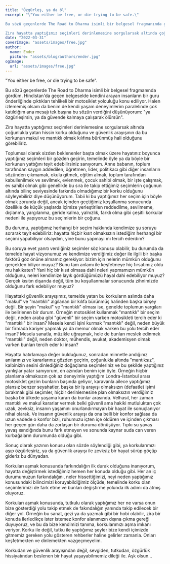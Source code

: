 ```yaml
---
title: "Özgürleş, ya da öl"
excerpt: "\"You either be free, or die trying to be safe.\"

Bu sözü geçenlerde The Road to Dharma isimli bir belgesel fragmanında gördüm. Hindistan'da geçen belgeselde kendini arayan insanların bir guru önderliğinde çıktıkları tehlikeli bir motosiklet yolculuğu konu ediliyor. Halen izlememiş olsam da ana mesajı tek başına bu sözün verdiğini düşünüyorum: \"ya özgürleşirsin, ya da güvende kalmaya çalışarak ölürsün\".

Zira hayatta yaptığımız seçimleri derinlemesine sorgularsak altında çoğunlukla yatan hissin korku olduğunu ve güvenlik arayışının da bu korkunun makul ve mantıklı olmak kılıfına bürünmüş hali olduğunu görebiliriz."
date: "2022-03-31"
coverImage: "assets/images/free.jpg"
author:
  name: Ender
  picture: "assets/blog/authors/ender.jpg"
ogImage:
  url: "assets/images/free.jpg"
---
```


"You either be free, or die trying to be safe".

Bu sözü geçenlerde The Road to Dharma isimli bir belgesel fragmanında gördüm. Hindistan'da geçen belgeselde kendini arayan insanların bir guru önderliğinde çıktıkları tehlikeli bir motosiklet yolculuğu konu ediliyor. Halen izlememiş olsam da benim de kendi yaşam deneyimlerim paralelinde çok katıldığım ana mesajı tek başına bu sözün verdiğini düşünüyorum: "ya özgürleşirsin, ya da güvende kalmaya çalışarak ölürsün".

Zira hayatta yaptığımız seçimleri derinlemesine sorgularsak altında çoğunlukla yatan hissin korku olduğunu ve güvenlik arayışının da bu korkunun makul ve mantıklı olmak kılıfına bürünmüş hali olduğunu görebiliriz.

Toplumsal olarak sizden beklenenler başta olmak üzere hayatınız boyunca yaptığınız seçimleri bir gözden geçirin, temelinde öyle ya da böyle bir korkunun yattığını teyit edebilirsiniz sanıyorum. Anne babanın, toplum tarafından saygın addedilen, öğretmen, lider, politikacı gibi diğer insanların sözünden çıkmamak, okula gitmek, eğitim almak, toplum tarafından kabullenilmek ve sevilmek, evlenmek, çocuk sahibi olmak, bir işte çalışmak, ev sahibi olmak gibi genellikle bu sıra ile takip ettiğimiz seçimlerin çoğunun altında bilinç seviyesinde farkında olmadığımız bir korku olduğunu söyleyebiliriz diye düşünüyorum. Tabii ki bu yaptığımız her seçim için böyle olmak zorunda değil, ancak içinden geçtiğimiz koşullanma sonucunda özellikle de küçük yaşlarda içimize yerleştirilen reddedilme, sevilmeme, dışlanma, yargılanma, geride kalma, yalnızlık, farklı olma gibi çeşitli korkular nedeni ile yapıyoruz bu seçimlerin bir çoğunu.

Bu durumu, yaptığımız herhangi bir seçim hakkında kendimize şu soruyu sorarak teyit edebiliriz: hayatta hiçbir kısıt olmaksızın istediğim herhangi bir seçimi yapabiliyor olsaydım, yine bunu yapmayı mı tercih ederdim?

Bu soruya evet yanıtı verdiğiniz seçimler söz konusu olabilir, bu durumda da temelde hayat vizyonumuz ve kendimize verdiğimiz değer ile ilgili bir başka faktörü göz önüne almamız gerekiyor: bizim için nelerin mümkün olduğunu gerçekten biliyor muyuz? Bunu tam anlamı ile keşfetmeye hiç fırsatımız oldu mu hakikaten? Yani hiç bir kısıt olmasa dahi neleri yapmamızın mümkün olduğunu, neleri kendimize layık gördüğümüzü hayal dahi edebiliyor muyuz? Gerçek kısıtın dışarıda değil, tüm bu koşullanmalar sonucunda zihnimizde olduğunu fark edebiliyor muyuz?

Hayattaki güvenlik arayışımız, temelde yatan bu korkuların aslında daha "makul" ve "mantıklı" algılanan bir kılıfa bürünmüş halinden başka birşey değil. Bir şeyin "makul" ve "mantıklı" olması ise, genelde toplumun yargıları ile belirlenen bir durum. Örneğin motosiklet kullanmak "mantıklı" bir seçim değil, neden araba gibi "güvenli" bir seçim varken motosikleti tercih eder ki "mantıklı" bir insan? Mesela kendi işini kurmak "mantıklı" değil, neden büyük bir firmada kariyer yapmak ya da memur olmak varken bu yolu tercih eder insan? Mesela sanatla, müzikle uğraşmak, hele de bunları meslek edinmek "mantıklı" değil, neden doktor, mühendis, avukat, akademisyen olmak varken bunları tercih eder ki insan?

Hayatta hatırlamaya değer bulduğunuz, sonradan minnetle andığınız anılarınızı ve kararlarınız gözden geçirin, çoğunlukla altında "mantıksız", kalbinizin sesini dinlediğiniz doğaçlama seçimleriniz ve bu şekilde yaptığınız yanlışlar yatar sanıyorum, en azından benim için öyle. Örneğin hiçbir planlama olmaksızın çok az deneyimle yaptığım Londra-İstanbul arası motosiklet gezim bunların başında geliyor, karavanla ailece yaptığımız plansız benzer seyahatler, başka bir iş arayışı olmaksızın (defaatle) işimi bırakmak gibi seçimler, hiçbir derinlemesine plan olmaksızın verdiğimiz başka bir ülkede yaşama kararı da bunlar arasında. Velhasıl, her zaman mantıklı ve makul kararlar vermek belki güvenli ama hakiki mutluluktan çok uzak, zevksiz, insanın yaşamını onurlandırmayan bir hayat ile sonuçlanıyor nihai olarak. Ve insanın güvenlik arayışı da ona belli bir konfor sağlasa da uzun vadede o konfor bizi, ruhumuzu içten içe öldüren ve içinden çıkması her geçen gün daha da zorlaşan bir duruma dönüşüyor. Tıpkı su yavaş yavaş ısındığında bunu fark etmeyen ve sonunda kaynar suda can veren kurbağaların durumunda olduğu gibi.

Sonuç olarak yazının konusu olan sözde söylendiği gibi, ya korkularımızı aşıp özgürleşiriz, ya da güvenlik arayışı ile zevksiz bir hayat sürüp göçüp gideriz bu dünyadan.

Korkuları aşmak konusunda farkındalığın ilk durak olduğuna inanıyorum, hayatta değiştirmek istediğimiz hemen her konuda olduğu gibi. Her an iç durumumuzun farkındalığını, neler hissettiğimizi, neyi neden yaptığımız konusundaki bilincimizi koruyabildiğimiz ölçüde, temelinde korku olan seçimlerimizi de fark etme ve bunları değiştirme yolunda ilk adımı da atmış oluyoruz.

Korkuları aşmak konusunda, tutkulu olarak yaptığımız her ne varsa onun bize gösterdiği yolu takip etmek de fakındalığın yanında takip edilecek bir diğer yol. Örneğin bu sanat, gezi ya da yazmak gibi bir hobi olabilir, zira bir konuda ilerledikçe ister istemez konfor alanımızın dışına çıkma gereği duyuyoruz, ve bu da bize kendimizi tanıma, korkularımızı aşma imkanı veriyor. Korku ile değil, tutku ile yaptığımız şeyler bize kendi içimizde gitmemiz gereken yolu gösteren rehberler haline gelirler zamanla. Onları keşfetmekten ve dinlemekten vazgeçmeyelim.

Korkudan ve güvenlik arayışından değil, sevgiden, tutkudan, özgürlük hissiyatından beslenen bir hayat yaşayabilmemiz dileği ile. Aşk olsun...
